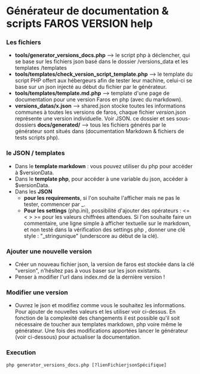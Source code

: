 # Générateur de documentation & scripts FAROS VERSION help

### Les fichiers
* **tools/generator_versions_docs.php** --> le script php à déclencher, qui se base sur les fichiers json basé dans le dossier /versions_data et les templates /templates  
* **tools/templates/check_version_script_template.php** --> le template du script PHP offert aux hébergeurs afin de tester leur machine, celui-ci se base sur un json injecté au début du fichier par le générateur.
* **tools/templates/template.md.php** --> template d'une page de documentation pour une version Faros en php (avec du markdown).
* **versions_datas/x.json** --> shared.json stocke toutes les informations communes à toutes les versions de faros, chaque fichier *version*.json représente une version individuelle. Voir JSON.
ce dossier et ses sous-dossiers **docs/generated/** --> tous les fichiers générés par le générateur sont situés dans  (documentation Markdown & fichiers de tests scripts php).
### le JSON / templates
* Dans le **template markdown** : vous pouvez utiliser du php pour accéder à $versionData.
* Dans le **template php**, pour accéder à une variable du json, accéder à $versionData.
* Dans les **JSON**
	* **pour les requirements**, si l'on souhaite l'afficher mais ne pas le tester, commencer par _. 
	* **Pour les settings** (php.ini), possibilité d'ajouter des opérateurs : <= < > >= pour les valeurs chiffrées attendues. Si l'on souhaite faire un commentaire, une ligne simple à afficher textuelle sur le markdown, et non testé dans la vérification des settings php , donner une clé style : "_stringunique" (underscore au début de la clé).

### Ajouter une nouvelle version
* Créer un nouveau fichier json, la version de faros est stockée dans la clé "version", n'hésitez pas à vous baser sur les json existants.
* Penser à modifier l'url dans index.md de la dernière version ! 
### Modifier une version
* Ouvrez le json et modifiez comme vous le souhaitez les informations. Pour ajouter de nouvelles valeurs et les utiliser voir ci-dessus. En fonction de la complexité des changements il est possible qu'il soit nécessaire de toucher aux templates markdown, php voire même le générateur. Une fois des modifications apportées lancer le générateur (voir ci-dessous) pour actualiser la documentation. 


### Execution
`php generator_versions_docs.php [?lienFichierjsonSpécifique]`
